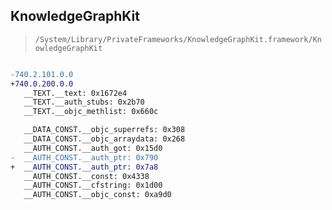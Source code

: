 ## KnowledgeGraphKit

> `/System/Library/PrivateFrameworks/KnowledgeGraphKit.framework/KnowledgeGraphKit`

```diff

-740.2.101.0.0
+740.0.200.0.0
   __TEXT.__text: 0x1672e4
   __TEXT.__auth_stubs: 0x2b70
   __TEXT.__objc_methlist: 0x660c

   __DATA_CONST.__objc_superrefs: 0x308
   __DATA_CONST.__objc_arraydata: 0x268
   __AUTH_CONST.__auth_got: 0x15d0
-  __AUTH_CONST.__auth_ptr: 0x790
+  __AUTH_CONST.__auth_ptr: 0x7a8
   __AUTH_CONST.__const: 0x4338
   __AUTH_CONST.__cfstring: 0x1d00
   __AUTH_CONST.__objc_const: 0xa9d0

```
